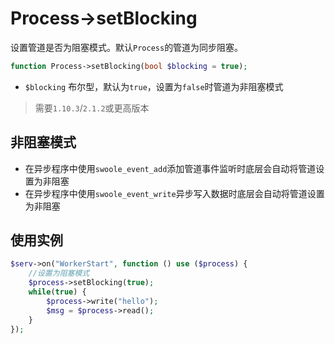# Process->setBlocking

设置管道是否为阻塞模式。默认`Process`的管道为同步阻塞。

```php
function Process->setBlocking(bool $blocking = true);
```

* `$blocking` 布尔型，默认为`true`，设置为`false`时管道为非阻塞模式

> 需要`1.10.3`/`2.1.2`或更高版本

非阻塞模式
----
* 在异步程序中使用`swoole_event_add`添加管道事件监听时底层会自动将管道设置为非阻塞
* 在异步程序中使用`swoole_event_write`异步写入数据时底层会自动将管道设置为非阻塞


使用实例
----
```php
$serv->on("WorkerStart", function () use ($process) {
    //设置为阻塞模式
    $process->setBlocking(true);
    while(true) {
        $process->write("hello");
        $msg = $process->read();
    }
});
```